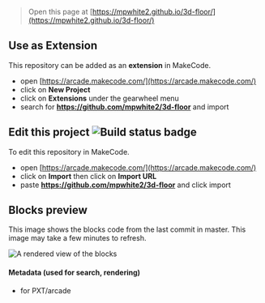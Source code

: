  


> Open this page at [https://mpwhite2.github.io/3d-floor/](https://mpwhite2.github.io/3d-floor/)

## Use as Extension

This repository can be added as an **extension** in MakeCode.

* open [https://arcade.makecode.com/](https://arcade.makecode.com/)
* click on **New Project**
* click on **Extensions** under the gearwheel menu
* search for **https://github.com/mpwhite2/3d-floor** and import

## Edit this project ![Build status badge](https://github.com/mpwhite2/3d-floor/workflows/MakeCode/badge.svg)

To edit this repository in MakeCode.

* open [https://arcade.makecode.com/](https://arcade.makecode.com/)
* click on **Import** then click on **Import URL**
* paste **https://github.com/mpwhite2/3d-floor** and click import

## Blocks preview

This image shows the blocks code from the last commit in master.
This image may take a few minutes to refresh.

![A rendered view of the blocks](https://github.com/mpwhite2/3d-floor/raw/master/.github/makecode/blocks.png)

#### Metadata (used for search, rendering)

* for PXT/arcade
<script src="https://makecode.com/gh-pages-embed.js"></script><script>makeCodeRender("{{ site.makecode.home_url }}", "{{ site.github.owner_name }}/{{ site.github.repository_name }}");</script>
